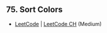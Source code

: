 ## 75. Sort Colors

-  [LeetCode](https://leetcode.com/problems/sort-colors/) | [LeetCode CH](https://leetcode.cn/problems/sort-colors/) (Medium)
